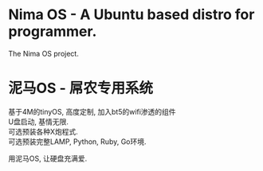 Nima OS - A Ubuntu based distro for programmer.
===================================================

The Nima OS project.

泥马OS - 屌农专用系统
=====================

基于4M的tinyOS, 高度定制, 加入bt5的wifi渗透的组件   
U盘启动, 基情无限.   
可选预装各种X炮程式.   
可选预装完整LAMP, Python, Ruby, Go环境.   

用泥马OS, 让硬盘充满爱.
